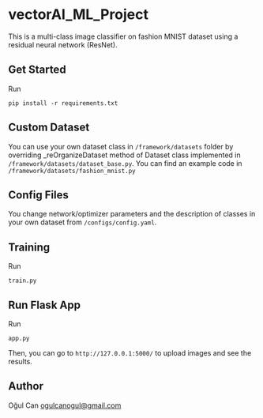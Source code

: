 # vectorAI_ML_Project

This is a multi-class image classifier on fashion MNIST dataset using a residual neural network (ResNet). 

## Get Started
Run
```
pip install -r requirements.txt
```

## Custom Dataset

You can use your own dataset class in ```/framework/datasets``` folder by overriding _reOrganizeDataset method 
of Dataset class implemented in ```/framework/datasets/dataset_base.py```. You can find an example code in 
```/framework/datasets/fashion_mnist.py```

## Config Files

You change network/optimizer parameters and the description of classes in your own dataset from ```/configs/config.yaml```.

## Training

Run
```
train.py
```

## Run Flask App

Run
```
app.py
```
Then, you can go to ```http://127.0.0.1:5000/``` to upload images and see the results.

## Author
Oğul Can
ogulcanogul@gmail.com
